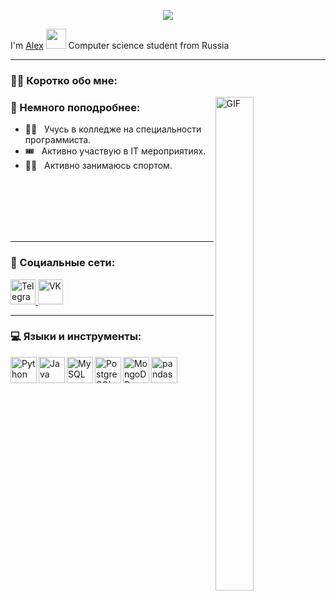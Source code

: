 <p align="center">
  <img src="https://readme-typing-svg.demolab.com/?lines=Привет+👋!;Меня+зовут+Александр...;Приятно+познакомиться!;&center=true&size=30">

<p1 align="center">I'm <a href="https://daniilshat.ru/" target="_blank">Alex</a> 
<img src="https://github.com/blackcater/blackcater/raw/main/images/Hi.gif" height="32"/></p1>
<p3 align="center">Computer science student from Russia </p3>
</p>


---

<div align="left">
  
### :man_technologist: Коротко обо мне:
  
<p align="left"><img align="right" alt="GIF" src="./Image/ai.gif" width=35% height=45%/></p>



### 📃 Немного поподробнее:
- 👨‍🎓 &nbsp; Учусь в колледже на специальности программиста.
- 🎟️ &nbsp; Активно участвую в IT мероприятиях.
- 🏋️‍♂️ &nbsp; Активно занимаюсь спортом.
<br>
<br>
<br>
<br>
<br>

---

### 🤝 Социальные сети:

<div id="badges">
    <a href="https://t.me/SOKUR08" target="_blank">
      <img src="https://cdn-icons-png.flaticon.com/512/2111/2111646.png" width="40" height="40" alt="Telegram" /> 
    </a>
    <a href="https://vk.com/ssokurov0" target="_blank">
      <img src="https://cdn-icons-png.flaticon.com/512/145/145813.png" width="40" height="40" alt="VK"/>  
    </a>
  </div
  
  <br>
  
  ---
  
  ### 💻 Языки и инструменты:
  
<a href="https://www.python.org/" target="_blank"> <img align="left" alt="Python" height ="42px"  src="https://cdn.jsdelivr.net/gh/devicons/devicon/icons/python/python-original.svg" /></a>
  
<a href="https://www.java.com/en/" target="_blank"> <img align="left" alt="Java" height ="42px"  src="https://cdn.jsdelivr.net/gh/devicons/devicon/icons/java/java-original.svg" /></a>

<a href="https://www.mysql.com/" target="_blank"> <img align="left" alt="MySQL" height ="42px"  src="https://cdn.jsdelivr.net/gh/devicons/devicon/icons/mysql/mysql-original.svg" /></a>

<a href="https://www.postgresql.org/" target="_blank"> <img align="left" alt="PostgreSQL" height ="42px"  src="https://cdn.jsdelivr.net/gh/devicons/devicon/icons/postgresql/postgresql-original.svg" /></a>
  
<a href="https://www.mongodb.com/" target="_blank"> <img align="left" alt="MongoDB" height ="42px"  src="https://cdn.jsdelivr.net/gh/devicons/devicon/icons/mongodb/mongodb-original.svg" /></a>

<a href="https://pandas.pydata.org/" target="_blank"> <img align="left" alt="pandas" height ="42px"  src="https://cdn.jsdelivr.net/gh/devicons/devicon/icons/pandas/pandas-original.svg" /></a>  
  
  <br>
  <br>
